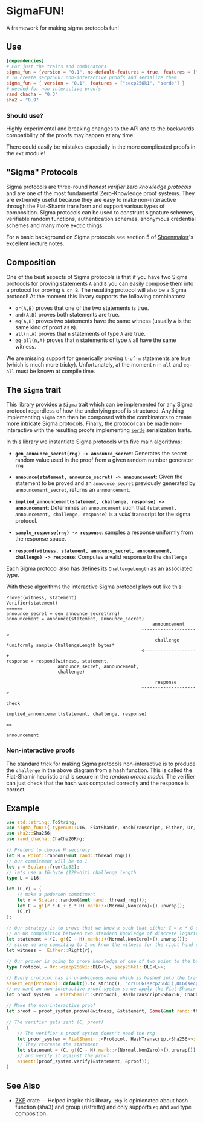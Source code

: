 # SigmaFUN!

A framework for making sigma protocols fun!

## Use

``` toml
[dependencies]
# For just the traits and combinators
sigma_fun = {version = "0.1", no-default-features = true, features = ["alloc"]}
# To create secp256k1 non-interactive proofs and serialize them
sigma_fun = { version = "0.1", features = ["secp256k1", "serde"] }
# needed for non-interactive proofs
rand_chacha = "0.3"
sha2 = "0.9"
```

### Should use?

Highly experimental and breaking changes to the API and to the backwards compatibility of the proofs may happen at any time.

There could easily be mistakes especially in the more complicated proofs in the `ext` module!

## "Sigma" Protocols

Sigma protocols are three-round *honest verifier zero knowledge protocols* and are one of the most fundamental Zero-Knowledge proof systems.
They are extremely useful because they are easy to make non-interactive through the Fiat-Shamir transform and support various types of composition.
Sigma protocols can be used to construct signature schemes, verifiable random functions, authentication schemes, anonymous credential schemes and many more exotic things.

For a basic background on Sigma protocols see section 5 of
[Shoenmaker](https://www.win.tue.nl/~berry/CryptographicProtocols/LectureNotes.pdf)'s excellent
lecture notes.

## Composition

One of the best aspects of Sigma protocols is that if you have two Sigma protocols for proving
statements `A` and `B` you can easily compose them into a protocol for proving `A or B`. The
resulting protocol will also be a Sigma protocol! At the moment this library supports the following
combinators:

- `or(A,B)`  proves that one of the two statements is true. 
- `and(A,B)` proves both statements are true.
- `eq(A,B)`  proves two statements have the same witness (usually `A` is the same kind of proof as `B`).
- `all(n,A)` proves that `n` statements of type `A` are true.
- `eq-all(n,A)`  proves that `n` statements of type `A` all have the same witness. 

We are missing support for generically proving `t-of-m` statements are true (which is much more tricky).
Unfortunately, at the moment `n` in `all` and `eq-all` must be known at compile time.

## The `Sigma` trait

This library provides a `Sigma` trait which can be implemented for any Sigma protocol regardless of how the underlying proof is structured.
Anything implementing `Sigma` can then be composed with the combinators to create more intricate Sigma protocols.
Finally, the protocol can be made non-interactive with the resulting proofs implementing [`serde`] serialization traits.

In this library we instantiate Sigma protocols with five main algorithms:

- **`gen_announce_secret(rng) -> announce_secret`**: Generates the secret random value used in the proof from a given random number generator `rng`

- **`announce(statement, announce_secret) -> announcement`**: Given the statement to be proved and an
  `announce_secret` previously generated by `announcement_secret`, returns an `announcement`.

- **`implied_announcement(statement, challenge, response) -> announcement`**: Determines an `announcement` such that `(statement, announcement, challenge, response)` is a *valid* transcript for the sigma protocol.

- **`sample_response(rng) -> response`**: samples a response uniformly from the response space. 

- **`respond(witness, statement, announce_secret, announcement, challenge) -> response`**: Computes a valid response to the `challenge`

Each Sigma protocol also has defines its `ChallengeLength` as an associated type.

With these algorithms the interactive Sigma protocol plays out like this:

```ignore
Prover(witness, statement)                                                 Verifier(statement)
======
announce_secret = gen_announce_secret(rng)
announcement = announce(statement, announce_secret)
                                                      announcement
                                                  +------------------->
                                                       challenge         *uniformly sample ChallengeLength bytes*
                                                  <-------------------+
response = respond(witness, statement, 
                   announce_secret, announcement, 
                   challenge)

                                                       response 
                                                  +-------------------> 
                                                                                            check
                                                                        implied_announcement(statement, challenge, response) 
                                                                                              == 
                                                                                         announcement
```

### Non-interactive proofs 

The standard trick for making Sigma protocols non-interactive is to produce the `challenge` in the above diagram from a hash function.
This is called the Fiat-Shamir heuristic and is secure in the *random oracle model*.
The verifier can just check that the hash was computed correctly and the response is correct.

## Example

```rust 
use std::string::ToString;
use sigma_fun::{ typenum::U16, FiatShamir, HashTranscript, Either, Or, secp256k1::{ self, fun::{Point, Scalar, G, marker::*, g}}};
use sha2::Sha256;
use rand_chacha::ChaCha20Rng;

// Pretend to choose H securely
let H = Point::random(&mut rand::thread_rng());
// our commitment will be to 1
let c = Scalar::from(1u32);
// lets use a 16-byte (128-bit) challenge length
type L = U16;

let (C,r) = {
    // make a pedersen commitment
    let r = Scalar::random(&mut rand::thread_rng());
    let C = g!(r * G + c * H).mark::<(Normal,NonZero)>().unwrap();
    (C,r)
};

// Our strategy is to prove that we know x such that either C = x * G or C - H = x * G using 
// an OR composition between two standard knowledge of discrete logarithm proofs.
let statement = (C, g!(C - H).mark::<(Normal,NonZero)>().unwrap());
// since we are commiting to 1 we know the witness for the right hand side statement.
let witness =  Either::Right(r);

// Our prover is going to prove knowledge of one of two point to the base G (either C or C - H).
type Protocol = Or::<secp256k1::DLG<L>, secp256k1::DLG<L>>;

// Every protocol has an unambiguous name which is hashed into the transcript for protocol separation purposes.
assert_eq!(Protocol::default().to_string(), "or(DLG(secp256k1),DLG(secp256k1))");
// we want an non-interactive proof system so we apply the Fiat-Shamir transform with Sha256 doing the transform.
let proof_system  = FiatShamir::<Protocol, HashTranscript<Sha256, ChaCha20Rng>>::default();

// Make the non-interactive proof
let proof = proof_system.prove(&witness, &statement, Some(&mut rand::thread_rng()));

// The verifier gets sent (C, proof)
{
    // The verifier's proof system doesn't need the rng
    let proof_system = FiatShamir::<Protocol, HashTranscript<Sha256>>::default();
    // They recreate the statement
    let statement = (C, g!(C - H).mark::<(Normal,NonZero)>().unwrap());
    // and verify it against the proof
    assert!(proof_system.verify(&statement, &proof));
}

```

## See Also

- [ZKP](https://crates.io/crates/zkp) crate -- Helped inspire this library. `zkp` is opinionated about hash function (sha3) and group (ristretto) and only supports `eq` and `and` type composition.

[`serde`]: https://docs.rs/serde
